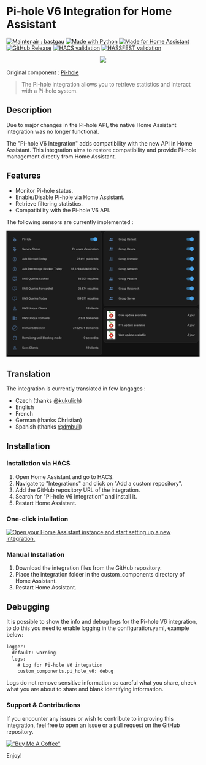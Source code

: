 # Pi-hole V6 Integration for Home Assistant

[![Maintenair : bastgau](https://img.shields.io/badge/maintener-bastgau-orange?logo=github&logoColor=%23959da5&labelColor=%232d333a)](https://github.com/bastgau)
[![Made with Python](https://img.shields.io/badge/Made_with-Python-blue?style=flat&logo=python&logoColor=%23959da5&labelColor=%232d333a)](https://www.python.org/)
[![Made for Home Assistant](https://img.shields.io/badge/Made_for-Homeassistant-blue?style=flat&logo=homeassistant&logoColor=%23959da5&labelColor=%232d333a)](https://www.home-assistant.io/)
[![GitHub Release](https://img.shields.io/github/v/release/bastgau/ha-pi-hole-v6?logo=github&logoColor=%23959da5&labelColor=%232d333a&color=%230e80c0)](https://github.com/bastgau/ha-pi-hole-v6/releases)
[![HACS validation](https://github.com/bastgau/ha-pi-hole-v6/actions/workflows/validate-for-hacs.yml/badge.svg)](https://github.com/bastgau/ha-pi-hole-v6/actions/workflows/validate-for-hacs.yml)
[![HASSFEST validation](https://github.com/bastgau/ha-pi-hole-v6/actions/workflows/validate-with-hassfest.yml/badge.svg)](https://github.com/bastgau/ha-pi-hole-v6/actions/workflows/validate-with-hassfest.yml)

<p align="center" width="100%">
    <img src="https://brands.home-assistant.io/_/pi_hole_v6/logo.png">
</p>

Original component : [Pi-hole](https://www.home-assistant.io/integrations/pi_hole/)

> The Pi-hole integration allows you to retrieve statistics and interact with a Pi-hole system.

## Description

Due to major changes in the Pi-hole API, the native Home Assistant integration was no longer functional. 

The "Pi-hole V6 Integration" adds compatibility with the new API in Home Assistant. This integration aims to restore compatibility and provide Pi-hole management directly from Home Assistant.

## Features

- Monitor Pi-hole status.
- Enable/Disable Pi-hole via Home Assistant.
- Retrieve filtering statistics.
- Compatibility with the Pi-hole V6 API.

The following sensors are currently implemented :

<p align="center" width="100%">
    <img src="https://raw.githubusercontent.com/bastgau/ha-pi-hole-v6/main/img/release-v1.6.0.png" width="600">
</p>

## Translation

The integration is currently translated in few langages :

- Czech (thanks [@kukulich](https://github.com/kukulich))
- English
- French
- German (thanks Christian)
- Spanish (thanks [@dmbuil](https://github.com/dmbuil))

## Installation

### Installation via HACS

1. Open Home Assistant and go to HACS.
2. Navigate to "Integrations" and click on "Add a custom repository".
3. Add the GitHub repository URL of the integration.
4. Search for "Pi-hole V6 Integration" and install it.
5. Restart Home Assistant.

### One-click intallation

[![Open your Home Assistant instance and start setting up a new integration.](https://my.home-assistant.io/badges/config_flow_start.svg)](https://my.home-assistant.io/redirect/hacs_repository/?owner=bastgau&repository=ha-pi-hole-v6&category=Integration)

### Manual Installation

1. Download the integration files from the GitHub repository.
2. Place the integration folder in the custom_components directory of Home Assistant.
3. Restart Home Assistant.

## Debugging

It is possible to show the info and debug logs for the Pi-hole V6 integration, to do this you need to enable logging in the configuration.yaml, example below:

```
logger:
  default: warning
  logs:
    # Log for Pi-hole V6 integation
    custom_components.pi_hole_v6: debug
```

Logs do not remove sensitive information so careful what you share, check what you are about to share and blank identifying information.


### Support & Contributions

If you encounter any issues or wish to contribute to improving this integration, feel free to open an issue or a pull request on the GitHub repository.

[!["Buy Me A Coffee"](https://www.buymeacoffee.com/assets/img/custom_images/orange_img.png)](https://www.buymeacoffee.com/bastgau)

Enjoy!

